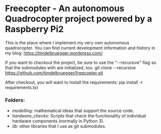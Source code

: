 # Freecopter - An autonomous Quadrocopter project powered by a Raspberry Pi2

This is the place where I implement my very own autonomous quadrocopter. You can find current development information and history in my blog: https://timdelbruegger.wordpress.com/

If you want to checkout the project, be sure to use the "--recursive" flag so that the submodules with are initialized, too.
git clone --recursive https://github.com/timdelbruegger/freecopter.git

After checkout, you will want to install the requirements:
pip install -r requirements.txt

### Folders:
- *modelling:* mathematical ideas that support the source code.
- *hardware_checks:* Scripts that check the functionality of individual hardware components (normally in Python 3).
- *lib:* other libraries that I use as git submodules.